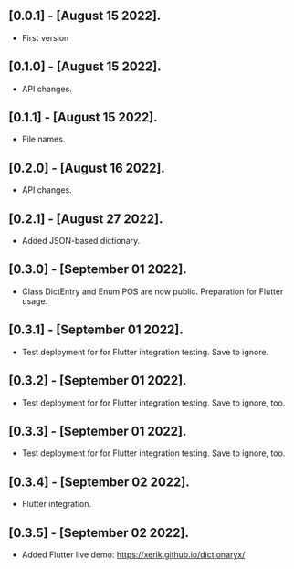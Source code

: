 ## [0.0.1] - [August 15 2022].

* First version

## [0.1.0] - [August 15 2022].

* API changes.

## [0.1.1] - [August 15 2022].

* File names.

## [0.2.0] - [August 16 2022].

* API changes.

## [0.2.1] - [August 27 2022].

* Added JSON-based dictionary.

## [0.3.0] - [September 01 2022].

* Class DictEntry and Enum POS are now public. Preparation for Flutter usage.

## [0.3.1] - [September 01 2022].

* Test deployment for for Flutter integration testing. Save to ignore.

## [0.3.2] - [September 01 2022].

* Test deployment for for Flutter integration testing. Save to ignore, too.

## [0.3.3] - [September 01 2022].

* Test deployment for for Flutter integration testing. Save to ignore, too.

## [0.3.4] - [September 02 2022].

* Flutter integration.

## [0.3.5] - [September 02 2022].

* Added Flutter live demo: https://xerik.github.io/dictionaryx/